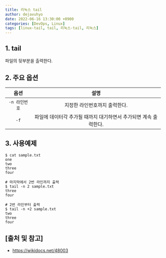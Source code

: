```yaml
---
title: 리눅스 tail
author: dejavuhyo
date: 2022-06-16 13:30:00 +0900
categories: [DevOps, Linux]
tags: [linux-tail, tail, 리눅스-tail, 리눅스]
---
```


## 1. tail
파일의 뒷부분을 출력한다.

## 2. 주요 옵션

| 옵션 | 설명 |
|:---:|:---:|
| `-n 라인번호` | 지정한 라인번호까지 출력한다. |
| `-f` | 파일에 데이터각 추가될 때까지 대기하면서 추가되면 계속 출력한다. |

## 3. 사용예제

```shell
$ cat sample.txt
one
two
three
four

# 마지막에서 2번 라인까지 출력
$ tail -n 2 sample.txt
three
four

# 2번 라인부터 출력
$ tail -n +2 sample.txt
two
three
four
```

## [출처 및 참고]
* <https://wikidocs.net/48003>
